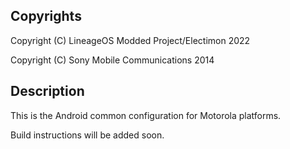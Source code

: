 ## Copyrights
Copyright (C) LineageOS Modded Project/Electimon 2022

Copyright (C) Sony Mobile Communications 2014

## Description
This is the Android common configuration for Motorola platforms.

Build instructions will be added soon.

